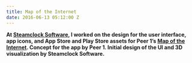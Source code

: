 ```yaml
---
title: Map of the Internet
date: 2016-06-13 05:12:00 Z
---
```


**At [Steamclock Software](http://www.steamclock.com/), I worked on the design for the user interface, app icons, and App Store and Play Store assets for Peer 1’s [Map of the Internet](https://itunes.apple.com/ca/app/map-internet-by-peer-1-hosting/id605924222?mt=8&at=11l4FP&ct=steamclockcom). Concept for the app by Peer 1. Initial design of the UI and 3D visualization by Steamclock Software.**